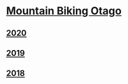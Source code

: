 # [Mountain Biking Otago](http://www.mountainbikingotago.co.nz/)
## [2020](https://mb-otago.github.io/results/2020)
## [2019](https://mb-otago.github.io/results/2019)
## [2018](https://mb-otago.github.io/results/2018) 